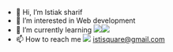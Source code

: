 - 👋 Hi, I’m Istiak sharif 
- 👀 I’m interested in Web development
- 🌱 I’m currently learning <img src="https://img.shields.io/badge/Laravel-FF2D20?style=for-the-badge&logo=laravel&logoColor=white"/><img src="https://img.shields.io/badge/JavaScript-323330?style=for-the-badge&logo=javascript&logoColor=F7DF1E" /> 
- 📫 How to reach me <img src="https://img.shields.io/badge/Gmail-D14836?style=for-the-badge&logo=gmail&logoColor=white" /> istisquare@gmail.com

<!---
Istiak60/Istiak60 is a ✨ special ✨ repository because its `README.md` (this file) appears on your GitHub profile.
You can click the Preview link to take a look at your changes.
--->
